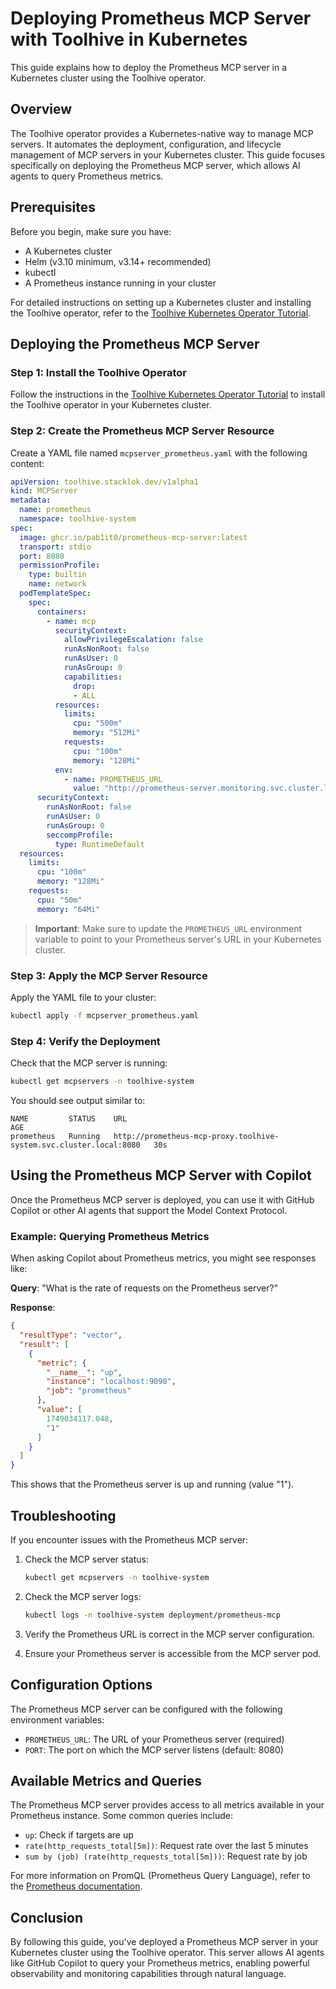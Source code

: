 # Deploying Prometheus MCP Server with Toolhive in Kubernetes

This guide explains how to deploy the Prometheus MCP server in a Kubernetes cluster using the Toolhive operator.

## Overview

The Toolhive operator provides a Kubernetes-native way to manage MCP servers. It automates the deployment, configuration, and lifecycle management of MCP servers in your Kubernetes cluster. This guide focuses specifically on deploying the Prometheus MCP server, which allows AI agents to query Prometheus metrics.

## Prerequisites

Before you begin, make sure you have:

- A Kubernetes cluster
- Helm (v3.10 minimum, v3.14+ recommended)
- kubectl
- A Prometheus instance running in your cluster

For detailed instructions on setting up a Kubernetes cluster and installing the Toolhive operator, refer to the [Toolhive Kubernetes Operator Tutorial](https://codegate-docs-git-website-refactor-stacklok.vercel.app/toolhive/tutorials/toolhive-operator).

## Deploying the Prometheus MCP Server

### Step 1: Install the Toolhive Operator

Follow the instructions in the [Toolhive Kubernetes Operator Tutorial](https://codegate-docs-git-website-refactor-stacklok.vercel.app/toolhive/tutorials/toolhive-operator) to install the Toolhive operator in your Kubernetes cluster.

### Step 2: Create the Prometheus MCP Server Resource

Create a YAML file named `mcpserver_prometheus.yaml` with the following content:

```yaml
apiVersion: toolhive.stacklok.dev/v1alpha1
kind: MCPServer
metadata:
  name: prometheus
  namespace: toolhive-system
spec:
  image: ghcr.io/pab1it0/prometheus-mcp-server:latest
  transport: stdio
  port: 8080
  permissionProfile:
    type: builtin
    name: network
  podTemplateSpec:
    spec:
      containers:
        - name: mcp
          securityContext:
            allowPrivilegeEscalation: false
            runAsNonRoot: false
            runAsUser: 0
            runAsGroup: 0
            capabilities:
              drop:
              - ALL
          resources:
            limits:
              cpu: "500m"
              memory: "512Mi"
            requests:
              cpu: "100m"
              memory: "128Mi"
          env:
            - name: PROMETHEUS_URL
              value: "http://prometheus-server.monitoring.svc.cluster.local:80"  # Default value, can be overridden
      securityContext:
        runAsNonRoot: false
        runAsUser: 0
        runAsGroup: 0
        seccompProfile:
          type: RuntimeDefault
  resources:
    limits:
      cpu: "100m"
      memory: "128Mi"
    requests:
      cpu: "50m"
      memory: "64Mi"
```

> **Important**: Make sure to update the `PROMETHEUS_URL` environment variable to point to your Prometheus server's URL in your Kubernetes cluster.

### Step 3: Apply the MCP Server Resource

Apply the YAML file to your cluster:

```bash
kubectl apply -f mcpserver_prometheus.yaml
```

### Step 4: Verify the Deployment

Check that the MCP server is running:

```bash
kubectl get mcpservers -n toolhive-system
```

You should see output similar to:

```
NAME         STATUS    URL                                                  AGE
prometheus   Running   http://prometheus-mcp-proxy.toolhive-system.svc.cluster.local:8080   30s
```

## Using the Prometheus MCP Server with Copilot

Once the Prometheus MCP server is deployed, you can use it with GitHub Copilot or other AI agents that support the Model Context Protocol.

### Example: Querying Prometheus Metrics

When asking Copilot about Prometheus metrics, you might see responses like:

**Query**: "What is the rate of requests on the Prometheus server?"

**Response**:

```json
{
  "resultType": "vector",
  "result": [
    {
      "metric": {
        "__name__": "up",
        "instance": "localhost:9090",
        "job": "prometheus"
      },
      "value": [
        1749034117.048,
        "1"
      ]
    }
  ]
}
```

This shows that the Prometheus server is up and running (value "1").

## Troubleshooting

If you encounter issues with the Prometheus MCP server:

1. Check the MCP server status:
   ```bash
   kubectl get mcpservers -n toolhive-system
   ```

2. Check the MCP server logs:
   ```bash
   kubectl logs -n toolhive-system deployment/prometheus-mcp
   ```

3. Verify the Prometheus URL is correct in the MCP server configuration.

4. Ensure your Prometheus server is accessible from the MCP server pod.

## Configuration Options

The Prometheus MCP server can be configured with the following environment variables:

- `PROMETHEUS_URL`: The URL of your Prometheus server (required)
- `PORT`: The port on which the MCP server listens (default: 8080)

## Available Metrics and Queries

The Prometheus MCP server provides access to all metrics available in your Prometheus instance. Some common queries include:

- `up`: Check if targets are up
- `rate(http_requests_total[5m])`: Request rate over the last 5 minutes
- `sum by (job) (rate(http_requests_total[5m]))`: Request rate by job

For more information on PromQL (Prometheus Query Language), refer to the [Prometheus documentation](https://prometheus.io/docs/prometheus/latest/querying/basics/).

## Conclusion

By following this guide, you've deployed a Prometheus MCP server in your Kubernetes cluster using the Toolhive operator. This server allows AI agents like GitHub Copilot to query your Prometheus metrics, enabling powerful observability and monitoring capabilities through natural language.
